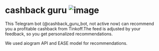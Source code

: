 # cashback guru ![image](https://github.com/lizakochergina/cashback_guru/assets/78104489/510ea50f-a162-4d9a-b464-346062c15751)


This Telegram bot (@cashback_guru_bot, not active now) can recommend you a profitable cashback from Tinkoff.The feed is adjusted by your feedback, so you get personalized recommendations.

We used aiogram API and EASE model for recommendations.
